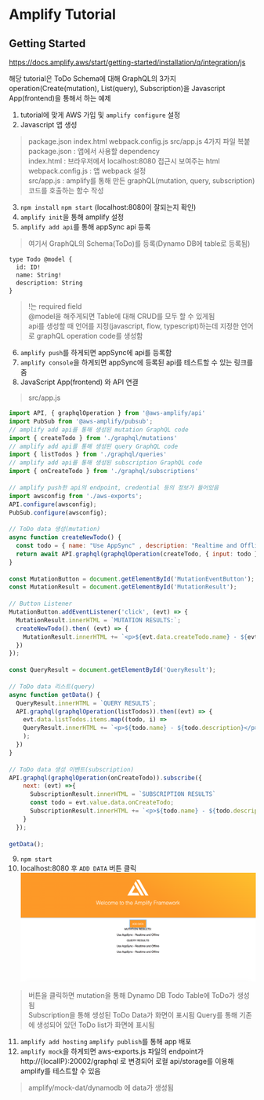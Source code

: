 # Amplify Tutorial

## Getting Started
https://docs.amplify.aws/start/getting-started/installation/q/integration/js  

해당 tutorial은 ToDo Schema에 대해 GraphQL의 3가지 operation(Create(mutation), List(query), Subscription)을 Javascript App(frontend)을 통해서 하는 예제  

1. tutorial에 맞게 AWS 가입 및 `amplify configure` 설정  
2. Javascript 앱 생성  
> package.json index.html webpack.config.js src/app.js 4가지 파일 복붙  
package.json : 앱에서 사용할 dependency  
index.html : 브라우저에서 localhost:8080 접근시 보여주는 html  
webpack.config.js : 앱 webpack 설정  
src/app.js : amplify를 통해 만든 graphQL(mutation, query, subscription) 코드를 호출하는 함수 작성  
3. `npm install` `npm start` (localhost:8080이 잘되는지 확인)
4. `amplify init`을 통해 amplify 설정
5. `amplify add api`를 통해 appSync api 등록
> 여기서 GraphQL의 Schema(ToDo)를 등록(Dynamo DB에 table로 등록됨)
```
type Todo @model {
  id: ID!
  name: String!
  description: String
}
```
> !는 required field  
> @model을 해주게되면 Table에 대해 CRUD를 모두 할 수 있게됨  
> api를 생성할 때 언어를 지정(javascript, flow, typescript)하는데 지정한 언어로 graphQL operation code를 생성함
6. `amplify push`를 하게되면 appSync에 api를 등록함  
7. `amplify console`을 하게되면 appSync에 등록된 api를 테스트할 수 있는 링크를 줌  
8. JavaScript App(frontend) 와 API 연결  
> src/app.js  
```javascript
import API, { graphqlOperation } from '@aws-amplify/api'
import PubSub from '@aws-amplify/pubsub';
// amplify add api를 통해 생성된 mutation GraphQL code
import { createTodo } from './graphql/mutations'
// amplify add api를 통해 생성된 query GraphQL code
import { listTodos } from './graphql/queries'
// amplify add api를 통해 생성된 subscription GraphQL code
import { onCreateTodo } from './graphql/subscriptions'

// amplify push한 api의 endpoint, credential 등의 정보가 들어있음
import awsconfig from './aws-exports';
API.configure(awsconfig);
PubSub.configure(awsconfig);

// ToDo data 생성(mutation)
async function createNewTodo() {
  const todo = { name: "Use AppSync" , description: "Realtime and Offline"}
  return await API.graphql(graphqlOperation(createTodo, { input: todo }))
}

const MutationButton = document.getElementById('MutationEventButton');
const MutationResult = document.getElementById('MutationResult');

// Button Listener
MutationButton.addEventListener('click', (evt) => {
  MutationResult.innerHTML = `MUTATION RESULTS:`;
  createNewTodo().then( (evt) => {
    MutationResult.innerHTML += `<p>${evt.data.createTodo.name} - ${evt.data.createTodo.description}</p>`
  })
});

const QueryResult = document.getElementById('QueryResult');

// ToDo data 리스트(query)
async function getData() {
  QueryResult.innerHTML = `QUERY RESULTS`;
  API.graphql(graphqlOperation(listTodos)).then((evt) => {
    evt.data.listTodos.items.map((todo, i) => 
    QueryResult.innerHTML += `<p>${todo.name} - ${todo.description}</p>`
    );
  })
}

// ToDo data 생성 이벤트(subscription)
API.graphql(graphqlOperation(onCreateTodo)).subscribe({
    next: (evt) =>{
      SubscriptionResult.innerHTML = `SUBSCRIPTION RESULTS`
      const todo = evt.value.data.onCreateTodo;
      SubscriptionResult.innerHTML += `<p>${todo.name} - ${todo.description}</p>`
    }
  });

getData();
```
9. `npm start`
10. localhost:8080 후 `ADD DATA` 버튼 클릭
![index](amplify-tutorial.png)
> 버튼을 클릭하면 mutation을 통해 Dynamo DB Todo Table에 ToDo가 생성됨  
Subscription을 통해 생성된 ToDo Data가 화면이 표시됨
Query를 통해 기존에 생성되어 있던 ToDo list가 화면에 표시됨  
11. `amplify add hosting` `amplify publish`를 통해 app 배포  
12. `amplify mock`을 하게되면 aws-exports.js 파일의 endpoint가 http://{localIP}:20002/graphql 로 변경되어 로컬 api/storage를 이용해 amplify를 테스트할 수 있음  
> amplify/mock-dat/dynamodb 에 data가 생성됨  